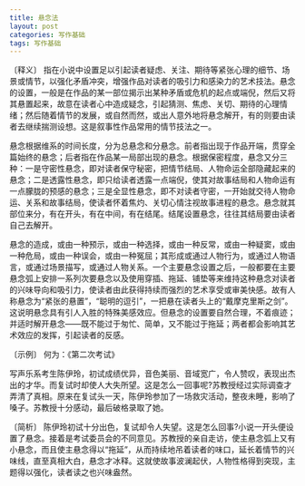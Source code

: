 ```yaml
---
title: 悬念法
layout: post
categories: 写作基础
tags: 写作基础
---
```


〔释义〕 指在小说中设置足以引起读者疑虑、关注、期待等紧张心理的细节、场景或情节，以强化矛盾冲突，增强作品对读者的吸引力和感染力的艺术技法。悬念的设置，一般是在作品的某一部位揭示出某种矛盾或危机的起点或端倪，然后又将其悬置起来，故意在读者心中造成疑念，引起猜测、焦虑、关切、期待的心理情绪；然后随着情节的发展，或自然而然，或出人意外地将悬念解开，有的则要由读者去继续揣测设想。这是叙事性作品常用的情节技法之一。

悬念根据维系的时间长度，分为总悬念和分悬念。前者指出现于作品开端，贯穿全篇始终的悬念；后者指在作品某一局部出现的悬念。根据保密程度，悬念又分三种：一是守密性悬念，即对读者保守秘密，把情节结局、人物命运全部隐藏起来的悬念；二是透露性悬念，即只给读者透露一点端倪，使其对故事结局和人物命运有一点朦胧的预感的悬念；三是全显性悬念，即不对读者守密，一开始就交待人物命运、关系和故事结局，使读者怀着焦灼、关切心情注视故事进程的悬念。悬念就其部位来分，有在开头，有在中间，有在结尾。结尾设置悬念，往往其结局要由读者自己去解开。

悬念的造成，或由一种预示，或由一种选择，或由一种反常，或由一种疑窦，或由一种危局，或由一种误会，或由一种冤屈；其形成或通过人物行为，或通过人物语言，或通过场景描写，或通过人物关系。一个主要悬念设置之后，一般都要在主要悬念弧上安排一系列次要悬念以及使用穿插、拖延、铺垫等来维持这种悬念对读者的兴味导向和吸引力，使读者由此获得持续而强烈的艺术享受或审美快感。故有人称悬念为“紧张的悬置”，“聪明的逗引”，一把悬在读者头上的“戴摩克里斯之剑”。这说明悬念具有引人入胜的特殊美感效应。但悬念的设置要自然合理，不着痕迹；并适时解开悬念——既不能过于匆忙、简单，又不能过于拖延；两者都会影响其艺术效应的发挥，引起读者的反感。

〔示例〕 何为：《第二次考试》

写声乐系考生陈伊玲，初试成绩优异，音色美丽、音域宽广，令人赞叹，表现出杰出的才华。而复试时却使人大失所望。这是怎么一回事呢?苏教授经过实际调查才弄清了真相。原来在复试头一天，陈伊玲参加了一场救灾活动，整夜未睡，影响了嗓子。苏教授十分感动，最后破格录取了她。

〔简析〕 陈伊玲初试十分出色，复试却令人失望。这是怎么回事?小说一开头便设置了悬念。接着是考试委员会的不同意见。苏教授的亲自走访，使主悬念弧上又有小悬念，而且使主悬念得以“拖延”，从而持续地吊着读者的味口，延长着情节的兴味线，直至真相大白，悬念才冰释。这就使故事波澜起伏，人物性格得到突现，主题得以强化，读者读之也兴味盎然。 